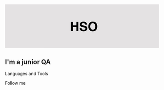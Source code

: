 [![Header](https://github.com/SergeyKhokhryakov/SergeyKhokhryakov/blob/main/assets/header.jpeg)]()

## I'm a junior QA

Languages and Tools

Follow me






